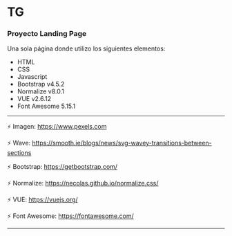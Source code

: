 # TG
### Proyecto Landing Page 

Una sola página donde utilizo los siguientes elementos:

- HTML
- CSS
- Javascript
- Bootstrap v4.5.2
- Normalize v8.0.1
- VUE v2.6.12
- Font Awesome 5.15.1


---

:zap: Imagen: https://www.pexels.com

:zap: Wave: https://smooth.ie/blogs/news/svg-wavey-transitions-between-sections

:zap: Bootstrap: https://getbootstrap.com/ 

:zap: Normalize: https://necolas.github.io/normalize.css/

:zap: VUE: https://vuejs.org/

:zap: Font Awesome: https://fontawesome.com/

---

